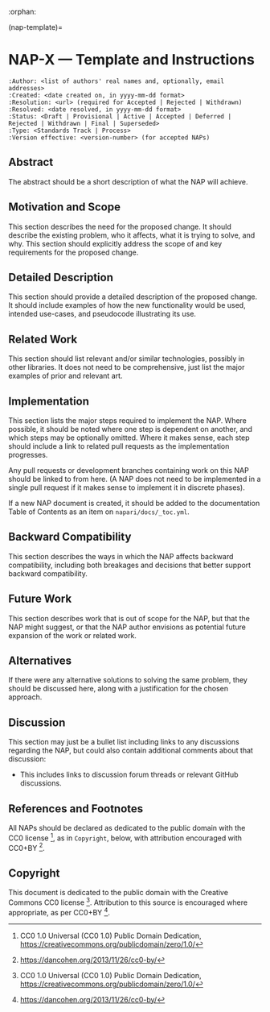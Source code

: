 :orphan:

(nap-template)=

# NAP-X — Template and Instructions

```{eval-rst}
:Author: <list of authors' real names and, optionally, email addresses>
:Created: <date created on, in yyyy-mm-dd format>
:Resolution: <url> (required for Accepted | Rejected | Withdrawn)
:Resolved: <date resolved, in yyyy-mm-dd format>
:Status: <Draft | Provisional | Active | Accepted | Deferred | Rejected | Withdrawn | Final | Superseded>
:Type: <Standards Track | Process>
:Version effective: <version-number> (for accepted NAPs)
```

## Abstract

The abstract should be a short description of what the NAP will achieve.

## Motivation and Scope

This section describes the need for the proposed change. It should describe
the existing problem, who it affects, what it is trying to solve, and why.
This section should explicitly address the scope of and key requirements
for the proposed change.

## Detailed Description

This section should provide a detailed description of the proposed change. It
should include examples of how the new functionality would be used, intended
use-cases, and pseudocode illustrating its use.

## Related Work

This section should list relevant and/or similar technologies, possibly in
other libraries. It does not need to be comprehensive, just list the major
examples of prior and relevant art.

## Implementation

This section lists the major steps required to implement the NAP. Where
possible, it should be noted where one step is dependent on another, and which
steps may be optionally omitted. Where it makes sense, each step should
include a link to related pull requests as the implementation progresses.

Any pull requests or development branches containing work on this NAP
should be linked to from here. (A NAP does not need to be implemented in a
single pull request if it makes sense to implement it in discrete phases).

If a new NAP document is created, it should be added to the documentation Table
of Contents as an item on `napari/docs/_toc.yml`.

## Backward Compatibility

This section describes the ways in which the NAP affects backward
compatibility, including both breakages and decisions that better support
backward compatibility.

## Future Work

This section describes work that is out of scope for the NAP, but that the
NAP might suggest, or that the NAP author envisions as potential future
expansion of the work or related work.

## Alternatives

If there were any alternative solutions to solving the same problem, they
should be discussed here, along with a justification for the chosen
approach.

## Discussion

This section may just be a bullet list including links to any discussions
regarding the NAP, but could also contain additional comments about that
discussion:

- This includes links to discussion forum threads or relevant GitHub discussions.

## References and Footnotes

All NAPs should be declared as dedicated to the public domain with the CC0
license [^id3], as in `Copyright`, below, with attribution encouraged with
CC0+BY [^id4].

[^id3]: CC0 1.0 Universal (CC0 1.0) Public Domain Dedication,
    <https://creativecommons.org/publicdomain/zero/1.0/>

[^id4]: <https://dancohen.org/2013/11/26/cc0-by/>

## Copyright

This document is dedicated to the public domain with the Creative Commons CC0
license [^id3]. Attribution to this source is encouraged where appropriate, as per
CC0+BY [^id4].
